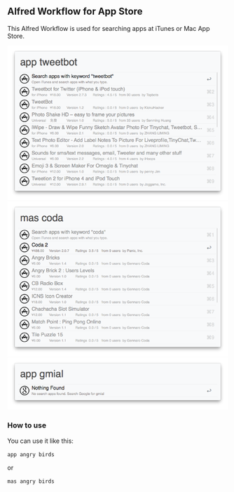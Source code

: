 ## Alfred Workflow for App Store

This Alfred Workflow is used for searching apps at iTunes or Mac App Store.

![Screen Shot iTunes App Store](screenshot_app.png)
![Screen Shot iTunes App Store](screenshot_mas.png)
![Screen Shot iTunes App Store](screenshot_error.png)

### How to use

You can use it like this:

```
app angry birds
```
or
```
mas angry birds
```
